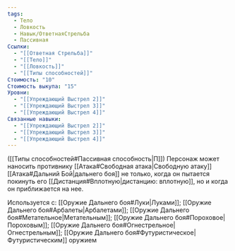 ```yaml
---
tags:
  - Тело
  - Ловкость
  - Навык/ОтветнаяСтрельба
  - Пассивная
Ссылки:
  - "[[Ответная Стрельба]]"
  - "[[Тело]]"
  - "[[Ловкость]]"
  - "[[Типы способностей]]"
Стоимость: "10"
Стоимость выкупа: "15"
Уровни:
  - "[[Упреждающий Выстрел 2]]"
  - "[[Упреждающий Выстрел 3]]"
  - "[[Упреждающий Выстрел 4]]"
Связанные навыки:
  - "[[Упреждающий Выстрел 2]]"
  - "[[Упреждающий Выстрел 3]]"
  - "[[Упреждающий Выстрел 4]]"
---
```

([[Типы способностей#Пассивная способность|П]]) Персонаж может наносить противнику [[Атака#Свободная атака|Свободную атаку]] [[Атака#Дальний Бой|дальнего боя]] не только, когда он пытается покинуть его [[Дистанция#Вплотную|дистанцию: вплотную]], но и когда он приближается на нее. 

Используется с: [[Оружие Дальнего боя#Луки|Луками]]; [[Оружие Дальнего боя#Арбалеты|Арбалетами]]; [[Оружие Дальнего боя#Метательное|Метательным]]; [[Оружие Дальнего боя#Пороховое|Пороховым]]; [[Оружие Дальнего боя#Огнестрельное|Огнестрельным]]; [[Оружие Дальнего боя#Футуристическое|Футуристическим]] оружием